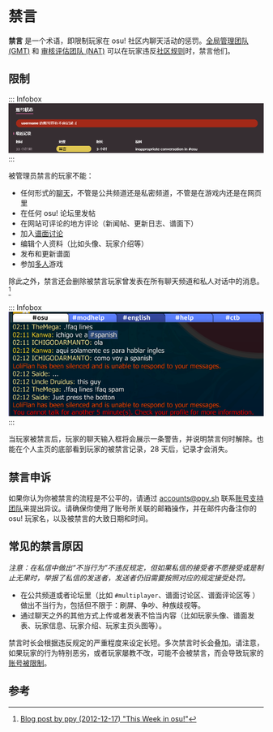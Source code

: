 # 禁言

**禁言** 是一个术语，即限制玩家在 osu! 社区内聊天活动的惩罚。[全局管理团队 (GMT)](/wiki/People/Global_Moderation_Team) 和 [审核评估团队 (NAT)](/wiki/People/Nomination_Assessment_Team) 可以在玩家违反[社区规则](/wiki/Rules)时，禁言他们。

## 限制

::: Infobox
![](img/silence-profile-ZH.png "个人主页的被禁言记录")
:::

被管理员禁言的玩家不能：

- 任何形式的[聊天](/wiki/Client/Interface/Chat_console)，不管是公共频道还是私密频道，不管是在游戏内还是在网页里
- 在任何 osu! 论坛里发帖
- 在网站可评论的地方评论（新闻帖、更新日志、谱面下）
- 加入[谱面讨论](/wiki/Beatmap_discussion)
- 编辑个人资料（比如头像、玩家介绍等）
- 发布和更新谱面
- 参加[多人](/wiki/Client/Interface/Multiplayer)游戏

除此之外，禁言还会删除被禁言玩家曾发表在所有聊天频道和私人对话中的消息。[^chat-cleanup]

::: Infobox
![](img/silence-ingame.png "聊天页面的禁言警告")
:::

当玩家被禁言后，玩家的聊天输入框将会展示一条警告，并说明禁言何时解除。也能在个人主页的底部看到玩家的被禁言记录，28 天后，记录才会消失。

## 禁言申诉

如果你认为你被禁言的流程是不公平的，请通过 [accounts@ppy.sh](mailto:accounts@ppy.sh) 联系[账号支持团队](/wiki/People/Account_support_team#accounts@ppy.sh)来提出异议。请确保你使用了账号所关联的邮箱操作，并在邮件内备注你的 osu! 玩家名，以及被禁言的大致日期和时间。

## 常见的禁言原因

*注意：在私信中做出“不当行为”不违反规定，但如果私信的接受者不愿接受或是制止无果时，举报了私信的发送者，发送者仍旧需要按照对应的规定接受处罚。*

- 在公共频道或者论坛里（比如 `#multiplayer`、谱面讨论区、谱面评论区等 ）做出不当行为，包括但不限于：刷屏、争吵、种族歧视等。
- 通过聊天之外的其他方式上传或者发表不恰当内容（比如玩家头像、谱面发表、玩家信息、玩家介绍、玩家主页头图等）。

禁言时长会根据违反规定的严重程度来设定长短。多次禁言时长会叠加。请注意，如果玩家的行为特别恶劣，或者玩家屡教不改，可能不会被禁言，而会导致玩家的[账号被限制](/wiki/Help_centre/Account_restrictions)。

## 参考

[^chat-cleanup]: [Blog post by ppy (2012-12-17) "This Week in osu!"](https://blog.ppy.sh/post/38114063519/this-week-in-osu-5)
